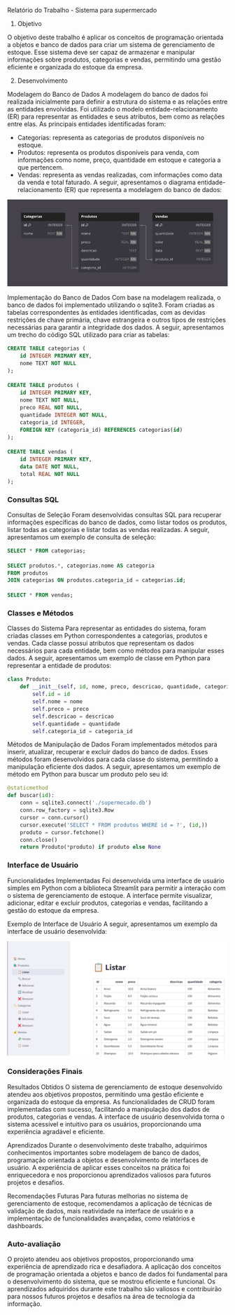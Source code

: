 Relatório do Trabalho - Sistema para supermercado

1. Objetivo

O objetivo deste trabalho é aplicar os conceitos de programação orientada a
objetos e banco de dados para criar um sistema de gerenciamento de estoque.
Esse sistema deve ser capaz de armazenar e manipular informações sobre
produtos, categorias e vendas, permitindo uma gestão eficiente e organizada do estoque da empresa.

2. Desenvolvimento

Modelagem do Banco de Dados
A modelagem do banco de dados foi realizada inicialmente para definir a estrutura do sistema
e as relações entre as entidades envolvidas. Foi utilizado o modelo entidade-relacionamento
(ER) para representar as entidades e seus atributos, bem como as relações entre elas.
As principais entidades identificadas foram:
- Categorias: representa as categorias de produtos disponíveis no estoque.
- Produtos: representa os produtos disponíveis para venda, com informações como nome,
preço, quantidade em estoque e categoria a que pertencem.
- Vendas: representa as vendas realizadas, com informações como data da venda e total
faturado.
A seguir, apresentamos o diagrama entidade-relacionamento (ER) que representa a modelagem
do banco de dados:

![Diagrama ER](diagrama-er.png)

Implementação do Banco de Dados
Com base na modelagem realizada, o banco de dados foi implementado utilizando o sqlite3.
Foram criadas as tabelas correspondentes às entidades identificadas, com as devidas restrições
de chave primária, chave estrangeira e outros tipos de restrições necessárias para garantir a
integridade dos dados. A seguir, apresentamos um trecho do código SQL utilizado para criar
as tabelas:

```sql
CREATE TABLE categorias (
    id INTEGER PRIMARY KEY,
    nome TEXT NOT NULL
);

CREATE TABLE produtos (
    id INTEGER PRIMARY KEY,
    nome TEXT NOT NULL,
    preco REAL NOT NULL,
    quantidade INTEGER NOT NULL,
    categoria_id INTEGER,
    FOREIGN KEY (categoria_id) REFERENCES categorias(id)
);

CREATE TABLE vendas (
    id INTEGER PRIMARY KEY,
    data DATE NOT NULL,
    total REAL NOT NULL
);
```

### Consultas SQL

Consultas de Seleção
Foram desenvolvidas consultas SQL para recuperar informações específicas do banco de dados,
como listar todos os produtos, listar todas as categorias e listar todas as vendas realizadas.
A seguir, apresentamos um exemplo de consulta de seleção:

```sql
SELECT * FROM categorias;

SELECT produtos.*, categorias.nome AS categoria
FROM produtos
JOIN categorias ON produtos.categoria_id = categorias.id;

SELECT * FROM vendas;
```

### Classes e Métodos

Classes do Sistema
Para representar as entidades do sistema, foram criadas classes em Python correspondentes a
categorias, produtos e vendas. Cada classe possui atributos que representam os dados
necessários para cada entidade, bem como métodos para manipular esses dados.
A seguir, apresentamos um exemplo de classe em Python para representar a entidade de
produtos:

```python
class Produto:
    def __init__(self, id, nome, preco, descricao, quantidade, categoria_id):
        self.id = id
        self.nome = nome
        self.preco = preco
        self.descricao = descricao
        self.quantidade = quantidade
        self.categoria_id = categoria_id
```

Métodos de Manipulação de Dados
Foram implementados métodos para inserir, atualizar, recuperar e excluir dados do banco de
dados. Esses métodos foram desenvolvidos para cada classe do sistema, permitindo a
manipulação eficiente dos dados. A seguir, apresentamos um exemplo de método em Python para buscar um produto pelo seu id:

```python
@staticmethod
def buscar(id):
    conn = sqlite3.connect('./supermecado.db')
    conn.row_factory = sqlite3.Row
    cursor = conn.cursor()
    cursor.execute('SELECT * FROM produtos WHERE id = ?', (id,))
    produto = cursor.fetchone()
    conn.close()
    return Produto(*produto) if produto else None
```

### Interface de Usuário

Funcionalidades Implementadas
Foi desenvolvida uma interface de usuário simples em Python com a biblioteca Streamlit para
permitir a interação com o sistema de gerenciamento de estoque. A interface permite
visualizar, adicionar, editar e excluir produtos, categorias e vendas, facilitando a gestão do
estoque da empresa.

Exemplo de Interface de Usuário
A seguir, apresentamos um exemplo da interface de usuário desenvolvida:

![Interface de Usuário](interface-usuario.png)


### Considerações Finais

Resultados Obtidos
O sistema de gerenciamento de estoque desenvolvido atendeu aos objetivos propostos,
permitindo uma gestão eficiente e organizada do estoque da empresa. As funcionalidades de
CRUD foram implementadas com sucesso, facilitando a manipulação dos dados de produtos,
categorias e vendas. A interface de usuário desenvolvida torna o sistema acessível e intuitivo
para os usuários, proporcionando uma experiência agradável e eficiente.

Aprendizados
Durante o desenvolvimento deste trabalho, adquirimos conhecimentos importantes sobre
modelagem de banco de dados, programação orientada a objetos e desenvolvimento de
interfaces de usuário. A experiência de aplicar esses conceitos na prática foi enriquecedora e
nos proporcionou aprendizados valiosos para futuros projetos e desafios.

Recomendações Futuras
Para futuras melhorias no sistema de gerenciamento de estoque, recomendamos a aplicação de técnicas de validação de dados, mais reatividade na interface de usuário e a implementação de funcionalidades avançadas, como relatórios e dashboards.

### Auto-avaliação
O projeto atendeu aos objetivos propostos, proporcionando uma experiência de aprendizado
rica e desafiadora. A aplicação dos conceitos de programação orientada a objetos e banco de
dados foi fundamental para o desenvolvimento do sistema, que se mostrou eficiente e
funcional. Os aprendizados adquiridos durante este trabalho são valiosos e contribuirão para
nossos futuros projetos e desafios na área de tecnologia da informação.
